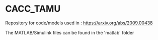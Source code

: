 # CACC_TAMU
Repository for code/models used in : https://arxiv.org/abs/2009.00438

The MATLAB/Simulink files can be found in the 'matlab' folder

